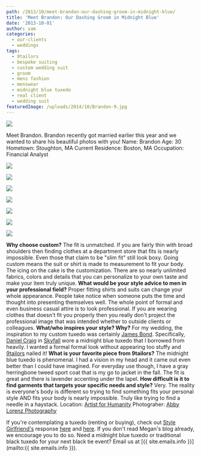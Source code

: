 ```yaml
---
path: /2013/10/meet-brandon-our-dashing-groom-in-midnight-blue/
title: 'Meet Brandon: Our Dashing Groom in Midnight Blue'
date: '2013-10-01'
author: sam
categories:
  - our-clients
  - weddings
tags:
  - 9tailors
  - bespoke suiting
  - custom wedding suit
  - groom
  - mens fashion
  - menswear
  - midnight blue tuxedo
  - real client
  - wedding suit
featuredImage: /uploads/2014/10/Brandon-9.jpg
---
```

[![](http://1.bp.blogspot.com/-BxhfywECs40/Ukl1ba9oR9I/AAAAAAAAQrE/jUYWpNM4U3s/s640/Brandon+(4).jpg)](http://1.bp.blogspot.com/-BxhfywECs40/Ukl1ba9oR9I/AAAAAAAAQrE/jUYWpNM4U3s/s1600/Brandon+(4).jpg)

Meet Brandon. Brandon recently got married earlier this year and we wanted to share his beautiful photos with you! 
 Name: Brandon
Age: 30 
Hometown: Stoughton, MA
Current Residence: Boston, MA
Occupation: Financial Analyst

 [![](http://2.bp.blogspot.com/-rDSjozuUCkQ/Ukl1X0LK_RI/AAAAAAAAQqk/Wjo1TQi_idY/s640/Brandon+(1).jpg)](http://2.bp.blogspot.com/-rDSjozuUCkQ/Ukl1X0LK_RI/AAAAAAAAQqk/Wjo1TQi_idY/s1600/Brandon+(1).jpg) 

[![](http://2.bp.blogspot.com/-a45AZqdC-r0/Ukl1aSsX2qI/AAAAAAAAQq8/FDE1S8mAVIk/s640/Brandon+(3).jpg)](http://2.bp.blogspot.com/-a45AZqdC-r0/Ukl1aSsX2qI/AAAAAAAAQq8/FDE1S8mAVIk/s1600/Brandon+(3).jpg)

[![](http://4.bp.blogspot.com/-_RQAiRLk6CA/Ukl1cMLaE4I/AAAAAAAAQrI/VSFPSPGRYUg/s640/Brandon+(5).jpg)](http://4.bp.blogspot.com/-_RQAiRLk6CA/Ukl1cMLaE4I/AAAAAAAAQrI/VSFPSPGRYUg/s1600/Brandon+(5).jpg)

[![](http://4.bp.blogspot.com/-4peQhVasBQk/Ukl1cpwURwI/AAAAAAAAQrQ/O50NR0WzDrk/s640/Brandon+(6).jpg)](http://4.bp.blogspot.com/-4peQhVasBQk/Ukl1cpwURwI/AAAAAAAAQrQ/O50NR0WzDrk/s1600/Brandon+(6).jpg)

[![](http://4.bp.blogspot.com/-F7RspaAiWmM/Ukl1eTl6joI/AAAAAAAAQrg/1Bldez4QNjY/s640/Brandon+(7).jpg)](http://4.bp.blogspot.com/-F7RspaAiWmM/Ukl1eTl6joI/AAAAAAAAQrg/1Bldez4QNjY/s1600/Brandon+(7).jpg)

[![](http://4.bp.blogspot.com/-56YwSk8toYY/Ukl1YeT_WDI/AAAAAAAAQqw/MsMj7PCbz2g/s640/Brandon+(10).jpg)](http://4.bp.blogspot.com/-56YwSk8toYY/Ukl1YeT_WDI/AAAAAAAAQqw/MsMj7PCbz2g/s1600/Brandon+(10).jpg)

[![](http://4.bp.blogspot.com/-JFMo42zbhVQ/Ukl1eU58lOI/AAAAAAAAQrc/JWNFiDXh0FU/s640/Brandon+(9).jpg)](http://4.bp.blogspot.com/-JFMo42zbhVQ/Ukl1eU58lOI/AAAAAAAAQrc/JWNFiDXh0FU/s1600/Brandon+(9).jpg)

**Why choose custom?**
The fit is unmatched. If you are fairly thin with broad shoulders then finding clothes at a department store that fits is nearly impossible. Even those that claim to be "slim fit" still look boxy. Going custom means the suit or shirt is made to measurement to fit your body. The icing on the cake is the customization. There are so nearly unlimited fabrics, colors and details that you can personalize to your own taste and make your item truly unique.
 **What would be your style advice to men in your professional field?**
Proper fitting shirts and suits can change your whole appearance. People take notice when someone puts the time and thought into presenting themselves well. The whole point of formal and even business casual attire is to look professional. If you are wearing clothes that doesn't fit you properly then you really don't project the professional image that was intended whether to outside clients or colleagues.
 **What/who inspires your style? Why?**
For my wedding, the inspiration to my custom tuxedo was certainly [James Bond](http://www.007.com/). Specifically, [Daniel Craig](http://www.imdb.com/name/nm0185819/) in [Skyfall](http://www.skyfall-movie.com/site/) wore a midnight blue tuxedo that I borrowed from heavily. I wanted a formal formal look without appearing too stuffy and [9tailors](http://www.9tailors.com/) nailed it!
 **What is your favorite piece from 9tailors?** 
The midnight blue tuxedo is phenomenal. I had a vision in my head and it came out even better than I could have imagined. For everyday use though, I have a gray herringbone tweed sport coat that is my go to jacket in the fall. The fit is great and there is lavender accenting under the lapel.
 **How difficult is it to find garments that targets your specific needs and style?**
Very. The reality is everyone's body is different so trying to find something fits your personal style AND fits your body is nearly impossible. Truly like trying to find a needle in a haystack.
 Location: [Artist for Humanity](http://afhboston.org/)
Photograher: [Abby Lorenz Photography](http://abbylorenzphotography.com/)

If you're contemplating a tuxedo (renting or buying), check out [Style Girlfriend's](http://stylegirlfriend.com/) response [here](http://stylegirlfriend.com/say-yes-to-the-suit/) and [here](http://stylegirlfriend.com/reader-question-tux-and-roll/). If you don't read Megan's blog already, we encourage you to do so. 
 Need a midnight blue tuxedo or traditional black tuxedo for your next black tie event? Email us at [{{ site.emails.info }}](mailto:{{ site.emails.info }}).